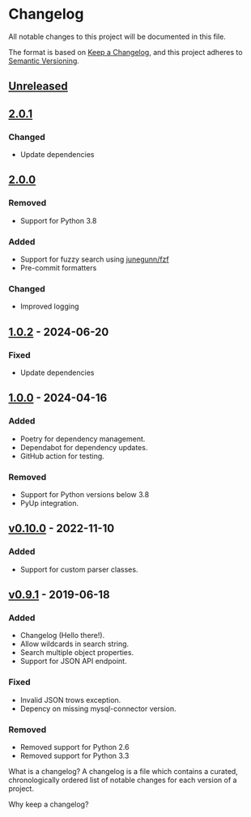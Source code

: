 # Changelog

All notable changes to this project will be documented in this file.

The format is based on [Keep a Changelog](https://keepachangelog.com/en/1.1.0/),
and this project adheres to [Semantic Versioning](https://semver.org/spec/v2.0.0.html).

## [Unreleased]

## [2.0.1]
### Changed
- Update dependencies

## [2.0.0]
### Removed
- Support for Python 3.8

### Added
- Support for fuzzy search using [junegunn/fzf](https://github.com/junegunn/fzf)
- Pre-commit formatters

### Changed
- Improved logging

## [1.0.2] - 2024-06-20
### Fixed
- Update dependencies

## [1.0.0] - 2024-04-16
### Added
- Poetry for dependency management.
- Dependabot for dependency updates.
- GitHub action for testing.

### Removed
- Support for Python versions below 3.8
- PyUp integration.

## [v0.10.0] - 2022-11-10
### Added
- Support for custom parser classes.

## [v0.9.1] - 2019-06-18
### Added
- Changelog (Hello there!).
- Allow wildcards in search string.
- Search multiple object properties.
- Support for JSON API endpoint.

### Fixed
- Invalid JSON trows exception.
- Depency on missing mysql-connector version.

### Removed
- Removed support for Python 2.6
- Removed support for Python 3.3

[Unreleased]: https://github.com/hkraal/ssht/compare/2.0.1...master
[2.0.1]: https://github.com/hkraal/ssht/compare/2.0.0...2.0.1
[2.0.0]: https://github.com/hkraal/ssht/compare/1.0.2...2.0.0
[1.0.2]: https://github.com/hkraal/ssht/compare/1.0.0...1.0.2
[1.0.0]: https://github.com/hkraal/ssht/compare/v0.10.0...1.0.0
[v0.10.0]: https://github.com/hkraal/ssht/compare/v0.9.1...v0.10.0
[v0.9.1]: https://github.com/hkraal/ssht/compare/v0.7.2a0...v0.9.1
What is a changelog?
A changelog is a file which contains a curated, chronologically ordered list of notable changes for each version of a project.

Why keep a changelog?
